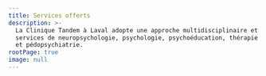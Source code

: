 ```yaml
---
title: Services offerts
description: >-
  La Clinique Tandem à Laval adopte une approche multidisciplinaire et offre des
  services de neuropsychologie, psychologie, psychoéducation, thérapie familiale
  et pédopsychiatrie.
rootPage: true
image: null
---
```




